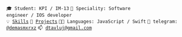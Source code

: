 <code>🎓 Student: KPI / IM-13</code>
<code>👷 Speciality: Software engineer / IOS developer</code><br>
<code>💡 [Skills](SKILLS.md)</code>
<code>🧻 [Projects](https://github.com/bLuDd1?tab=projects&type=beta)</code>
<code>🧑‍💻 Languages: JavaScript / Swift</code>
<code>💬 telegram: [@demasmxrxz](https://telegram.me/demasmxrxz)</code>
<code>📫 [dtavluj@gmail.com](mailto:dtavluj@gmail.com)</code>
